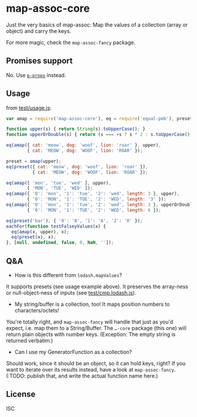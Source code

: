 ﻿
<!--#echo json="package.json" key="name" underline="=" -->
map-assoc-core
==============
<!--/#echo -->

<!--#echo json="package.json" key="description" -->
Just the very basics of map-assoc: Map the values of a collection (array or
object) and carry the keys.
<!--/#echo -->

For more magic, check the `map-assoc-fancy` package.



Promises support
----------------

No. Use [`p-props`][p-props] instead.

  [p-props]: https://github.com/sindresorhus/p-props



Usage
-----

from [test/usage.js](test/usage.js):

<!--#include file="test/usage.js" start="  //#u" stop="  //#r"
  outdent="  " code="javascript" -->
<!--#verbatim lncnt="26" -->
```javascript
var amap = require('map-assoc-core'), eq = require('equal-pmb'), preset;

function upper(s) { return String(s).toUpperCase(); }
function upperOrDouble(s) { return (s === +s ? s * 2 : s.toUpperCase()); }

eq(amap({ cat: 'meow', dog: 'woof', lion: 'roar' }, upper),
        { cat: 'MEOW', dog: 'WOOF', lion: 'ROAR' });

preset = amap(upper);
eq(preset({ cat: 'meow', dog: 'woof', lion: 'roar' }),
          { cat: 'MEOW', dog: 'WOOF', lion: 'ROAR' });

eq(amap([ 'mon', 'tue', 'wed' ], upper),
        [ 'MON', 'TUE', 'WED' ]);
eq(amap({ '0': 'mon', '1': 'tue', '2': 'wed', length: 3 }, upper),
        { '0': 'MON', '1': 'TUE', '2': 'WED', length: '3' });
eq(amap({ '0': 'mon', '1': 'tue', '2': 'wed', length: 3 }, upperOrDouble),
        { '0': 'MON', '1': 'TUE', '2': 'WED', length: 6 });

eq(preset('bar'), { '0': 'B', '1': 'A', '2': 'R' });
eachFor(function testFalseyValues(x) {
  eq(amap(x, upper), x);
  eq(preset(x), x);
}, [null, undefined, false, 0, NaN, '']);
```
<!--/include-->



<!--#toc stop="scan" -->


Q&A
---

* How is this different from `lodash.mapValues`?

It supports presets (see usage example above).
It preserves the array-ness or null-object-ness of inputs
(see [test/cmp.lodash.js](test/cmp.lodash.js)).


* My string/buffer is a collection, too!
  It maps position numbers to characters/octets!

You're totally right, and `map-assoc-fancy` will handle that just as you'd
expect, i.e. map them to a String/Buffer.
The `…-core` package (this one) will return plain objects with number keys.
(Exception: The empty string is returned verbatim.)

* Can I use my GeneratorFunction as a collection?

Should work, since it should be an object, so it can hold keys, right?
If you want to iterate over its results instead,
have a look at `map-assoc-fancy`.
(:TODO: publish that, and write the actual function name here.)




License
-------
<!--#echo json="package.json" key=".license" -->
ISC
<!--/#echo -->
